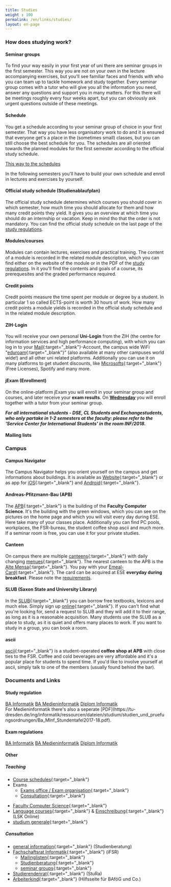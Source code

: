 ```yaml
---
title: Studies
weight : 100
permalink: /en/links/studies/
layout: en-page
---
```


### How does studying work?

#### Seminar groups

To find your way easily in your first year of uni there are seminar groups in the first semester.
This way you are not on your own in the lecture accompanying exercises, but you'll see familiar faces and friends with who you can team up to tackle homework and study together.
Every seminar group comes with a tutor who will give you all the information you need, answer any questions and support you in many matters. For this there will be meetings roughly every four weeks apart, but you can obviously ask urgent questions outside of these meetings.

#### Schedule

You get a schedule according to your seminar group of choice in your first semester. That way you have less organisatory work to do and it is ensured that everyone get's a place in the (sometimes small) classes, but you can still choose the best schedule for you. The schedules are all oriented towards the planned modules for the first semester according to the official study schedule.

<a class="button expand tiny secondary" href="/2017/schedules">This way to the schedules</a>

In the following semesters you'll have to build your own schedule and enroll in lectures and exercises by yourself.

#### Official study schedule (Studienablaufplan)

The official study schedule determines which courses you should cover in which semester, how much time you should allocate for them and how many credit points they yield. It gives you an overview at which time you should do an internship or vacation. Keep in mind tho that the order is not mandatory.
You can find the official study schedule on the last page of the [study regulations](#).

#### Modules/courses

Modules can contain lectures, exercises and practical training. The content of a module is recorded in the related module description, which you can find either on the website of the module or in the PDF of the [study regulations](#). In it you'll find the contents and goals of a course, its prerequesites and the graded performance required.

#### Credit points

Credit points measure the time spent per module or degree by a student. In particular 1 so called ECTS-point is worth 30 hours of work. How many credit points a module yields is recorded in the official study schedule and in the related module description.

#### ZIH-Login

You will receive your own personal **Uni-Login** from the ZIH (the centre for information services and high performance computing), with which you can log in to your [Mail](https://msx.tu-dresden.de/){:target="_blank"}-Account, the campus wide WiFi "[eduroam](https://tu-dresden.de/zih/dienste/service-katalog/arbeitsumgebung/zugang_datennetz/#section-0){:target="_blank"}" (also available at many other campuses world wide!) and all other uni related platforms. Additionally you can use it on many platforms to get student discounts, like [Microsofts](https://e5.onthehub.com/WebStore/Welcome.aspx?ws=b05da5a4-749b-e011-969d-0030487d8897&vsro=8 "Microsoft Imagine - Free Microsoft-Licenses"){:target="_blank"} (Free Licenses), Spotify and many more.

#### jExam (Enrollment)

On the online-platform jExam you will enroll in your seminar group and courses, and later receive your **exam results**. On **[Wednesday](/2017/events)** you will enroll together with a tutor from your seminar group.

***For all international students - DSE, CL Students and Exchangestudents, who only partake in 1-2 semesters at the faculty: please refer to the 'Service Center for International Students' in the room INF/2018.***

#### Mailing lists

### Campus

#### Campus Navigator

The Campus Navigator helps you orient yourself on the campus and get informations about buildings. It is available as [Website](https://navigator.tu-dresden.de/karten/dresden){:target="_blank"} or as app for [iOS](https://itunes.apple.com/de/app/campus-navigator-tu-dresden/id722282377){:target="_blank"} and [Android](https://play.google.com/store/apps/details?id=de.tud.campusnavigator&hl=de){:target="_blank"}.

#### Andreas-Pfitzmann-Bau (APB)

The [APB](https://navigator.tu-dresden.de/karten/dresden/geb/apb){:target="_blank"} is the building of the **Faculty Computer Science**. It's the building with the green windows, which you can see on the pictures on the home page and which you will visit every day during ESE. Here take many of your classes place. Additionally you can find PC pools, workplaces, the FSR-bureau, the student coffee shop ascii and much more. If a seminar room is free, you can use it for your private studies.

#### Canteen

On campus there are multiple [canteens](https://www.studentenwerk-dresden.de/mensen/mensen_cafeterien.html){:target="_blank"} with daily changing [menues](https://www.studentenwerk-dresden.de/mensen/speiseplan/){:target="_blank"}. The nearest canteen to the APB is the [Alte Mensa](https://navigator.tu-dresden.de/karten/dresden/geb/m13){:target="_blank"}. You pay with your [Emeal-Card](https://www.studentenwerk-dresden.de/mensen/emeal.html "Studentenwerk Emeal"){:target="_blank"}. The card can be acquired at ESE **everyday during breakfast**. Please note the [requirements](/2017/events).


#### SLUB (Saxon State and University Library)

In the [SLUB](https://navigator.tu-dresden.de/karten/dresden/geb/slub){:target="_blank"} you can borrow free textbooks, lexicons and much else. Simply sign up [online](https://www.slub-dresden.de/service/nutzer-der-slub-werden/){:target="_blank"}. If you can't find what you're looking for, send a request to SLUB and they will add it to their range, as long as it is a reasonable acquisition. Many students use the SLUB as a place to study, as it is quiet and offers many places to work. If you want to study in a group, you can book a room.

#### ascii

[ascii](https://navigator.tu-dresden.de/etplan/apb/00/raum/542100.2220){:target="_blank"}  is a student-operated **coffee shop at APB** with close ties to the FSR. Coffee and cold beverages are very affordable and it's a popular place for students to spend time. If you'd like to involve yourself at ascii, simply talk to one of the members (usually found behind the bar).

### Documents and Links

#### Study regulation

<div class="stacked-for-small button-group">
  <a class="button tiny secondary" href="http://www.verw.tu-dresden.de/AmtBek/PDF-Dateien/2016-06/11soBA24.04.2016.pdf">BA Informatik</a>
  <a class="button tiny secondary" href="http://www.verw.tu-dresden.de/AmtBek/PDF-Dateien/2016-06/11soBAMI24.04.2016.pdf">BA Medieninformatik</a>
  <a class="button tiny secondary" href="http://www.verw.tu-dresden.de/AmtBek/PDF-Dateien/2017-12/11soD27.06.2017.pdf">Diplom Informatik</a>
</div>
For Medieninformatik there's also a seperate [PDF](https://tu-dresden.de/ing/informatik/ressourcen/dateien/studium/studien_und_pruefungsordnungen/Ba_MInf_Stundentafel2017-18.pdf).

#### Exam regulations

<div class="stacked-for-small button-group">
  <a class="button tiny secondary" href="http://www.verw.tu-dresden.de/AmtBek/PDF-Dateien/2016-06/11poBA24.04.2016.pdf">BA Informatik</a>
  <a class="button tiny secondary" href="http://www.verw.tu-dresden.de/AmtBek/PDF-Dateien/2016-06/11poBAMI24.04.2016.pdf">BA Medieninformatik</a>
  <a class="button tiny secondary" href="http://www.verw.tu-dresden.de/AmtBek/PDF-Dateien/2017-12/11poD27.06.2017.pdf">Diplom Informatik</a>
</div>

#### Other

##### Teaching

*   [Course schedules](https://tu-dresden.de/ing/informatik/studium/lehre/stundenplaene "Courses at Faculty Computer Science"){:target="_blank"}
*   Exams
    *   [Exams office / Exam organisation](https://tu-dresden.de/ing/informatik/studium/pruefungsorganisation){:target="_blank"}
    <!-- *   [Einschreibung](https://tu-dresden.de/ing/informatik/studium/pruefungsorganisation/pruefungen/einschreibungen){:target="_blank"} -->
    *   [Consultation](https://tu-dresden.de/die_tu_dresden/fakultaeten/fakultaet_informatik/studium/beratung_organisation/beratung){:target="_blank"}
<!-- *   [Fremdsprachen](https://tu-dresden.de/die_tu_dresden/zentrale_einrichtungen/lsk "LSK Seite"){:target="_blank"}  (LSK, Lehrzentrum Sprachen und Kulturen) -->
*   [Faculty Computer Science](https://www.inf.tu-dresden.de/ "Fakultät Informatik Startseite"){:target="_blank"}
*   [Language courses](http://sprachausbildung.tu-dresden.de/templates/tyKursuebersicht.php?topic=spa_kursangebot){:target="_blank"} & [Einschreibung](https://lskonline.tu-dresden.de/lskonline/de/102.0.1){:target="_blank"} (LSK Online)
*   [studium generale](https://tu-dresden.de/studium/im-studium/studienorganisation/lehrangebot/studium-generale){:target="_blank"}

##### Consultation

*   [general information](https://tu-dresden.de/studium/im-studium/beratung-und-service/zentrale-studienberatung "Zentrale Studienberatung"){:target="_blank"}  (Studienberatung)
*   [Fachschaftsrat Informatik](https://www.ifsr.de/ "Fachschaftsrat Informatik"){:target="_blank"}  (iFSR)
    *   [Mailinglisten](https://www.ifsr.de/studium:mailinglisten "Mailinglisten des iFSR"){:target="_blank"}
    *   [Studienberatung](https://tu-dresden.de/die_tu_dresden/fakultaeten/fakultaet_informatik/studium/beratung_organisation/beratung "Studienberatung des Fakultät und des FSR"){:target="_blank"}
    *   [seminar groups](https://www.ifsr.de/studium:seminargruppen "Seminargruppen"){:target="_blank"}
*   [Studierendenrat](https://www.stura.tu-dresden.de){:target="_blank"}  (StuRa)
*   [Arbeiterkind](http://www.arbeiterkind.de/ "Arbeiterkind"){:target="_blank"}  (Hilfsseite für BAföG und Co.)
